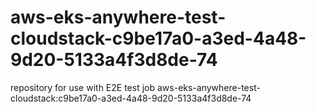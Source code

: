 # aws-eks-anywhere-test-cloudstack-c9be17a0-a3ed-4a48-9d20-5133a4f3d8de-74
repository for use with E2E test job aws-eks-anywhere-test-cloudstack:c9be17a0-a3ed-4a48-9d20-5133a4f3d8de-74
